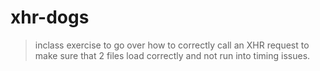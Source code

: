 # xhr-dogs

> inclass exercise to go over how to correctly call an XHR request to make sure that 2 files load correctly and not run into timing issues.